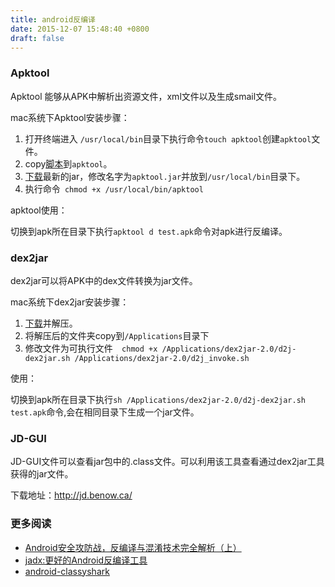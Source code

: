 ```yaml
---
title: android反编译
date: 2015-12-07 15:48:40 +0800
draft: false
---
```



### Apktool 

Apktool 能够从APK中解析出资源文件，xml文件以及生成smail文件。

<!--more--> 

mac系统下Apktool安装步骤：

1. 打开终端进入 `/usr/local/bin`目录下执行命令`touch apktool`创建`apktool`文件。
2. copy[脚本](https://raw.githubusercontent.com/iBotPeaches/Apktool/master/scripts/osx/apktool)到`apktool`。
3. [下载](https://bitbucket.org/iBotPeaches/apktool/downloads)最新的jar，修改名字为`apktool.jar`并放到`/usr/local/bin`目录下。
4. 执行命令` chmod +x /usr/local/bin/apktool`

apktool使用：

切换到apk所在目录下执行`apktool d test.apk`命令对apk进行反编译。


### dex2jar

dex2jar可以将APK中的dex文件转换为jar文件。

mac系统下dex2jar安装步骤：

1. [下载](http://sourceforge.net/projects/dex2jar/)并解压。
2. 将解压后的文件夹copy到`/Applications`目录下
3. 修改文件为可执行文件`  chmod +x /Applications/dex2jar-2.0/d2j-dex2jar.sh /Applications/dex2jar-2.0/d2j_invoke.sh`

使用：

切换到apk所在目录下执行`sh /Applications/dex2jar-2.0/d2j-dex2jar.sh test.apk`命令,会在相同目录下生成一个jar文件。

### JD-GUI

JD-GUI文件可以查看jar包中的.class文件。可以利用该工具查看通过dex2jar工具获得的jar文件。

下载地址：<http://jd.benow.ca/>


### 更多阅读

* [ Android安全攻防战，反编译与混淆技术完全解析（上）](http://blog.csdn.net/guolin_blog/article/details/49738023)
* [jadx:更好的Android反编译工具](https://liuzhichao.com/2016/jadx-decompiler.html)
* [android-classyshark](https://github.com/google/android-classyshark)






